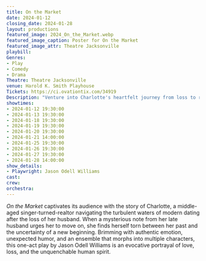 ```yaml
---
title: On the Market
date: 2024-01-12
closing_date: 2024-01-28
layout: productions
featured_image: 2024_On_the_Market.webp
featured_image_caption: Poster for On the Market
featured_image_attr: Theatre Jacksonville
playbill:
Genres:
- Play
- Comedy
- Drama
Theatre: Theatre Jacksonville
venue: Harold K. Smith Playhouse
Tickets: https://ci.ovationtix.com/34919
Description: "Venture into Charlotte's heartfelt journey from loss to rediscovery in *On the Market*. When a note from her late husband nudges her to reenter the dating scene, she navigates love's complex landscape with courage and resilience."
showtimes:
- 2024-01-12 19:30:00
- 2024-01-13 19:30:00
- 2024-01-18 19:30:00
- 2024-01-19 19:30:00
- 2024-01-20 19:30:00
- 2024-01-21 14:00:00
- 2024-01-25 19:30:00
- 2024-01-26 19:30:00
- 2024-01-27 19:30:00
- 2024-01-28 14:00:00
show_details: 
- Playwright: Jason Odell Williams
cast:
crew:
orchestra:
---
```

*On the Market* captivates its audience with the story of Charlotte, a middle-aged singer-turned-realtor navigating the turbulent waters of modern dating after the loss of her husband. When a mysterious note from her late husband urges her to move on, she finds herself torn between her past and the uncertainty of a new beginning. Brimming with authentic emotion, unexpected humor, and an ensemble that morphs into multiple characters, this one-act play by Jason Odell Williams is an evocative portrayal of love, loss, and the unquenchable human spirit. 